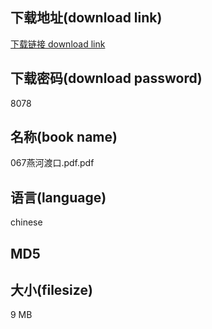 ## 下载地址(download link)
[下载链接 download link](https://tutu365.netlify.app/?s=067%E7%87%95%E6%B2%B3%E6%B8%A1%E5%8F%A3.pdf)

## 下载密码(download password)
8078

## 名称(book name)
067燕河渡口.pdf.pdf

## 语言(language)
chinese

## MD5


## 大小(filesize)
9 MB
